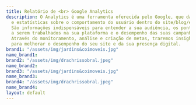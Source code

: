 ```yaml
---
title: Relatório de <br> Google Analytics
description: O Analytics é uma ferramenta oferecida pelo Google, que dá acesso a gráficos
  e estatísticas sobre o comportamento do usuário dentro do site/blog/e-commerce.
  São informações indispensáveis para entender a sua audiência, os pontos fortes e
  a serem trabalhados na sua plataforma e o desempenho das suas campanhas e ações.
  Através do monitoramento, análise e criação de metas, traremos insights e estratégias
  para melhorar o desempenho do seu site e da sua presença digital.
brand1: "/assets/img/jardins&coimoveis.jpg"
name_brand1: 
brand2: "/assets/img/drachrissobral.jpeg"
name_brand2: 
brand3: "/assets/img/jardins&coimoveis.jpg"
name_brand3: 
brand4: "/assets/img/drachrissobral.jpeg"
name_brand4: 
layout: default
---
```


